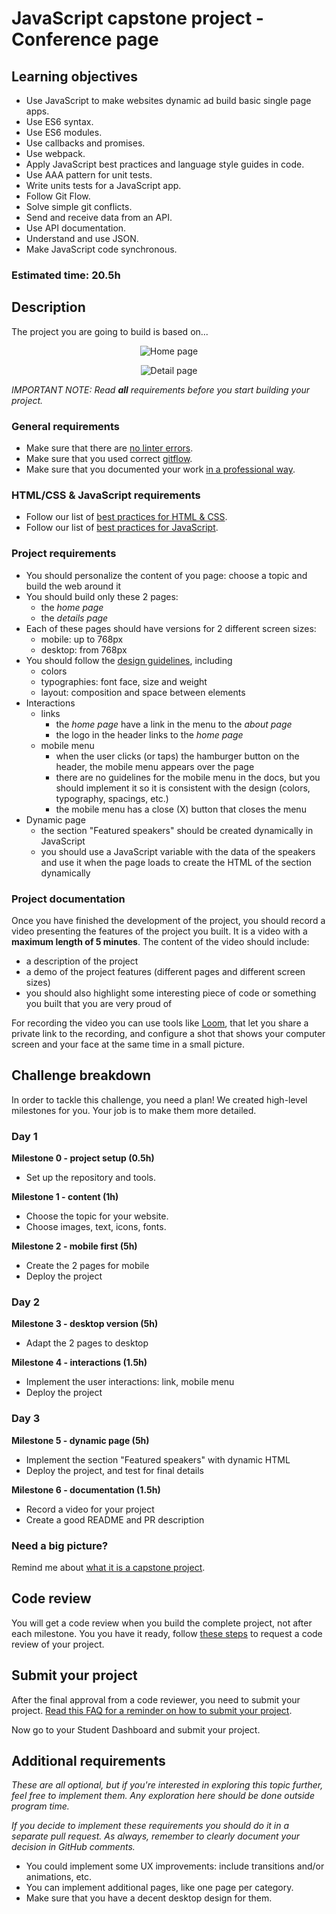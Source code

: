 # JavaScript capstone project - Conference page

## Learning objectives

- Use JavaScript to make websites dynamic ad build basic single page apps.
- Use ES6 syntax.
- Use ES6 modules.
- Use callbacks and promises.
- Use webpack.
- Apply JavaScript best practices and language style guides in code.
- Use AAA pattern for unit tests.
- Write units tests for a JavaScript app.
- Follow Git Flow.
- Solve simple git conflicts.
- Send and receive data from an API.
- Use API documentation.
- Understand and use JSON.
- Make JavaScript code synchronous.

### Estimated time: 20.5h

## Description

The project you are going to build is based on... 

<p align="center">
  <img src="./images/home.png" alt="Home page" />
</p>

<p align="center">
  <img src="./images/detail.png" alt="Detail page" />
</p>

*IMPORTANT NOTE: Read **all** requirements before you start building your project.*

### General requirements

- Make sure that there are [no linter errors](https://github.com/microverseinc/linters-config).
- Make sure that you used correct [gitflow](TBD).
- Make sure that you documented your work [in a professional way](https://github.com/microverseinc/curriculum-transversal-skills/blob/main/documentation/articles/professional_repo_rules.md).

### HTML/CSS & JavaScript requirements

- Follow our list of [best practices for HTML & CSS](https://github.com/microverseinc/curriculum-html-css/blob/main/articles/html_css_best_practices.md).
- Follow our list of [best practices for JavaScript](https://github.com/microverseinc/curriculum-html-css/blob/main/articles/javascript_best_practices.md).

### Project requirements

- You should personalize the content of you page: choose a topic and build the web around it
- You should build only these 2 pages:
  - the *home page*
  - the *details page*
- Each of these pages should have versions for 2 different screen sizes: 
  - mobile: up to 768px
  - desktop: from 768px
- You should follow the [design guidelines](https://www.behance.net/gallery/29845175/CC-Global-Summit-2015), including
  - colors
  - typographies: font face, size and weight
  - layout: composition and space between elements
- Interactions
  - links
    - the *home page* have a link in the menu to the *about page*
    - the logo in the header links to the *home page*
  - mobile menu
    - when the user clicks (or taps) the hamburger button on the header, the mobile menu appears over the page
    - there are no guidelines for the mobile menu in the docs, but you should implement it so it is consistent with the design (colors, typography, spacings, etc.)
    - the mobile menu has a close (X) button that closes the menu
- Dynamic page
  - the section "Featured speakers" should be created dynamically in JavaScript
  - you should use a JavaScript variable with the data of the speakers and use it when the page loads to create the HTML of the section dynamically

### Project documentation

Once you have finished the development of the project, you should record a video presenting the features of the project you built. It is a video with a **maximum length of 5 minutes**. The content of the video should include:

- a description of the project
- a demo of the project features (different pages and different screen sizes)
- you should also highlight some interesting piece of code or something you built that you are very proud of

For recording the video you can use tools like [Loom](https://www.loom.com/), that let you share a private link to the recording, and configure a shot that shows your computer screen and your face at the same time in a small picture.

## Challenge breakdown

In order to tackle this challenge, you need a plan! We created high-level milestones for you. Your job is to make them more detailed.

### Day 1

**Milestone 0 - project setup (0.5h)**

- Set up the repository and tools.

**Milestone 1 - content (1h)**

- Choose the topic for your website.
- Choose images, text, icons, fonts.

**Milestone 2 - mobile first (5h)**

- Create the 2 pages for mobile
- Deploy the project

### Day 2

**Milestone 3 - desktop version (5h)**

- Adapt the 2 pages to desktop

**Milestone 4 - interactions (1.5h)**

- Implement the user interactions: link, mobile menu
- Deploy the project

### Day 3

**Milestone 5 - dynamic page (5h)**

- Implement the section "Featured speakers" with dynamic HTML
- Deploy the project, and test for final details

**Milestone 6 - documentation (1.5h)**

- Record a video for your project
- Create a good README and PR description

### Need a big picture?

Remind me about [what it is a capstone project](TBD).

## Code review

You will get a code review when you build the complete project, not after each milestone. You you have it ready, follow [these steps](https://github.com/microverseinc/curriculum-transversal-skills/blob/main/code-review/articles/how_to_ask_for_a_code_review.md) to request a code review of your project.

## Submit your project

After the final approval from a code reviewer, you need to submit your project.
[Read this FAQ for a reminder on how to submit your project](https://microverse.zendesk.com/hc/en-us/articles/360061344234).

Now go to your Student Dashboard and submit your project.

## Additional requirements

*These are all optional, but if you're interested in exploring this topic further, feel free to implement them. Any exploration here should be done outside program time.*

*If you decide to implement these requirements you should do it in a separate pull request. As always, remember to clearly document your decision in GitHub comments.*

- You could implement some UX improvements: include transitions and/or animations, etc.
- You can implement additional pages, like one page per category.
- Make sure that you have a decent desktop design for them.
